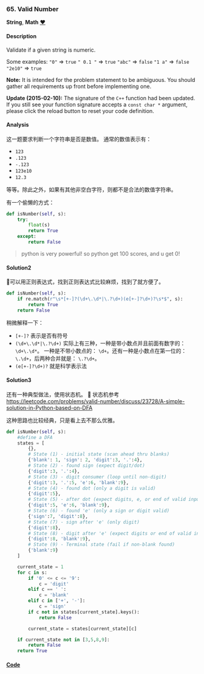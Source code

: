 ### 65. Valid Number

**String**, **Math**    [❤️](https://leetcode.com/problems/valid-number)    

#### Description

Validate if a given string is numeric.

Some examples:
`"0"` => `true`
`" 0.1 "` => `true`
`"abc"` => `false`
`"1 a"` => `false`
`"2e10"` => `true`

**Note:** It is intended for the problem statement to be ambiguous. You should gather all requirements up front before implementing one.

**Update (2015-02-10):**
The signature of the `C++` function had been updated. If you still see your function signature accepts a `const char *` argument, please click the reload button to reset your code definition.

#### Analysis

这一题要求判断一个字符串是否是数值。
通常的数值表示有：

- `123`
- `.123`
- `-.123`
- `123e10`
- `12.3`

等等。除此之外，如果有其他非空白字符，则都不是合法的数值字符串。

有一个偷懒的方式：

```python
def isNumber(self, s):
    try:
        float(s)
        return True
    except:
        return False
```

> python is very powerful! so python get 100 scores, and u get 0!


#### Solution2

可以用正则表达式，找到正则表达式比较麻烦，找到了就方便了。

```python
def isNumber(self, s):
    if re.match(r"\s*[+-]?(\d+\.\d*|\.?\d+)(e[+-]?\d+)?\s*$", s):
        return True
    return False
```

稍微解释一下：

- `[+-]?` 表示是否有符号
- `(\d+\.\d*|\.?\d+)` 实际上有三种，一种是带小数点并且前面有数字的： `\d+\.\d*`。 一种是不带小数点的： `\d+`。还有一种是小数点在第一位的： `\.\d+`，后两种合并就是： `\.?\d+`。
- `(e[+-]?\d+)?` 就是科学表示法


#### Solution3

还有一种典型做法，使用状态机。

状态机参考 <https://leetcode.com/problems/valid-number/discuss/23728/A-simple-solution-in-Python-based-on-DFA>

这种思路也比较经典，只是看上去不那么优雅。

```python
def isNumber(self, s):
    #define a DFA
    states = [
        {},
        # State (1) - initial state (scan ahead thru blanks)
        {'blank': 1, 'sign': 2, 'digit':3, '.':4},
        # State (2) - found sign (expect digit/dot)
        {'digit':3, '.':4},
        # State (3) - digit consumer (loop until non-digit)
        {'digit':3, '.':5, 'e':6, 'blank':9},
        # State (4) - found dot (only a digit is valid)
        {'digit':5},
        # State (5) - after dot (expect digits, e, or end of valid input)
        {'digit':5, 'e':6, 'blank':9},
        # State (6) - found 'e' (only a sign or digit valid)
        {'sign':7, 'digit':8},
        # State (7) - sign after 'e' (only digit)
        {'digit':8},
        # State (8) - digit after 'e' (expect digits or end of valid input)
        {'digit':8, 'blank':9},
        # State (9) - Terminal state (fail if non-blank found)
        {'blank':9}
    ]

    current_state = 1
    for c in s:
        if '0' <= c <= '9':
            c = 'digit'
        elif c == ' ':
            c = 'blank'
        elif c in ['+', '-']:
            c = 'sign'
        if c not in states[current_state].keys():
            return False

        current_state = states[current_state][c]

    if current_state not in [3,5,8,9]:
        return False
    return True
```


#### [Code](../python/65.%20Valid%20Number.py)
